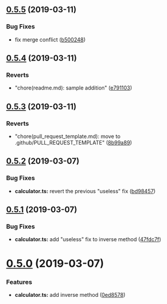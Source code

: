 ## [0.5.5](https://github.com/gfmio/example-calculator/compare/v0.5.4...v0.5.5) (2019-03-11)


### Bug Fixes

* fix merge conflict ([b500248](https://github.com/gfmio/example-calculator/commit/b500248))

## [0.5.4](https://github.com/gfmio/example-calculator/compare/v0.5.3...v0.5.4) (2019-03-11)

### Reverts

- "chore(readme.md): sample addition" ([e791103](https://github.com/gfmio/example-calculator/commit/e791103))

## [0.5.3](https://github.com/gfmio/example-calculator/compare/v0.5.2...v0.5.3) (2019-03-11)

### Reverts

- "chore(pull_request_template.md): move to .github/PULL_REQUEST_TEMPLATE" ([8b99a89](https://github.com/gfmio/example-calculator/commit/8b99a89))

## [0.5.2](https://github.com/gfmio/example-calculator/compare/v0.5.1...v0.5.2) (2019-03-07)

### Bug Fixes

- **calculator.ts:** revert the previous "useless" fix ([bd98457](https://github.com/gfmio/example-calculator/commit/bd98457))

## [0.5.1](https://github.com/gfmio/example-calculator/compare/v0.5.0...v0.5.1) (2019-03-07)

### Bug Fixes

- **calculator.ts:** add "useless" fix to inverse method ([47fdc7f](https://github.com/gfmio/example-calculator/commit/47fdc7f))

# [0.5.0](https://github.com/gfmio/example-calculator/compare/v0.4.0...v0.5.0) (2019-03-07)

### Features

- **calculator.ts:** add inverse method ([0ed8578](https://github.com/gfmio/example-calculator/commit/0ed8578))
